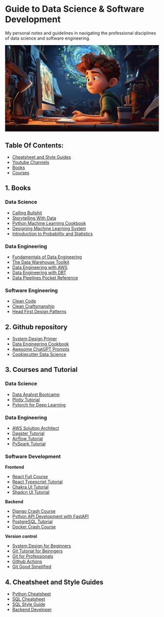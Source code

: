 # Guide to Data Science & Software Development
My personal notes and guidelines in navigating the professional disciplines of data science and software engineering.

![](logo.jpg)

## Table Of Contents:
- [Cheatsheet and Style Guides](#cheatsheet-and-style-guides)
- [Youtube Channels](#youtube-channels)
- [Books](#books)
- [Courses](#courses)


## 1. Books
### Data Science
- [Calling Bullshit](https://drive.google.com/file/d/1XpKthHe6qCoRWC76heDhi-3W8tQCjbau/view?usp=sharing)
- [Storytelling With Data](https://drive.google.com/file/d/1cb_Gw0hHwjEnPMSfqY6Qq0NNh9vx_dlM/view?usp=sharing)
- [Python Machine Learning Cookbook](https://drive.google.com/file/d/1gL681453h3jAHhJs8UShkRDd81JyUBro/view?usp=sharing)
- [Designing Machine Learning System](https://drive.google.com/file/d/1ZvonDE4ytFqSUc2xwa5mOHBzfbrndRQE/view?usp=sharing)
- [Introduction to Probability and Statistics](https://drive.google.com/file/d/1j-rc7hayY7yu0YJ94xNlIXQTwpix_rFW/view?usp=sharing)

### Data Engineering
- [Fundamentals of Data Engineering](https://drive.google.com/file/d/1bJxNr5LFjPV3MvthLx-Sj70nWAKKz4rv/view?usp=sharing)
- [The Data Warehouse Toolkit](https://drive.google.com/file/d/1LJWuUwkt4jZ4tE4dbmcVEFhn3stjuEy2/view?usp=sharing)
- [Data Engineering with AWS](https://drive.google.com/file/d/1v061Km53mBHVqAGGbH4huNppX5NjdSZI/view?usp=sharing)
- [Data Engineering with DBT](https://drive.google.com/file/d/1ulsiq3c6xFMMD4yPbXF0VnM1nLYXPkfK/view?usp=sharing)
- [Data Pipelines Pocket Reference](https://drive.google.com/file/d/1-vzQH1TODL-57oBJElkAYHS_6LSJtWN9/view?usp=sharing)

### Software Engineering
- [Clean Code](https://drive.google.com/file/d/1KvyL9y0ylPG0N4l2ia1sJcJTkrhwIHlb/view?usp=sharing)
- [Clean Craftsmanship](https://drive.google.com/file/d/1Xb7Tp9J0-E2S4wcb0KgN7KD1FlbpYxt3/view?usp=sharing)
- [Head First Design Patterns](https://drive.google.com/file/d/11qIwJHX0fLp1pyFQUbgtX-RgHnSHQZ1P/view?usp=sharing)


## 2. Github repository
- [System Design Primer](https://github.com/donnemartin/system-design-primer)
- [Data Engineering Cookbook](https://github.com/andkret/Cookbook)
- [Awesome ChatGPT Prompts](https://github.com/f/awesome-chatgpt-prompts)
- [Cookiecutter Data Science](https://github.com/drivendata/cookiecutter-data-science)


## 3. Courses and Tutorial
### Data Science
- [Data Analyst Bootcamp](https://youtube.com/playlist?list=PLUaB-1hjhk8FE_XZ87vPPSfHqb6OcM0cF&si=NHnLOeZdUhTdL8DP)
- [Plotly Tutorial](https://youtu.be/GGL6U0k8WYA?si=xSc1OxRluKhsrfKL)
- [Pytorch for Deep Learning](https://youtu.be/Z_ikDlimN6A?si=Yhe-g0yK0Jd9Zsec)

### Data Engineering
- [AWS Solution Architect](https://youtu.be/i6NzKvGUsBs?si=J7LcnvG6e_s-mHG5)
- [Dagster Tutorial](https://youtube.com/playlist?list=PLwFJcsJ61ougyjsQnl8q-P_85uwquMrWv&si=fEcqh4YX7ceDhAYw)
- [Airflow Tutorial](https://youtube.com/playlist?list=PLwFJcsJ61oujb3syZ7jh72iTF_kL1YgU0&si=78XRa9-EIJUN-cMe)
- [PySpark Tutorial](https://youtube.com/playlist?list=PLwFJcsJ61ouiU1wvzzRk3pjU8xT9buJhr&si=nBlL_zeMvYDqkmvp)

### Software Development
**Frontend**
- [React Full Course](https://youtu.be/CgkZ7MvWUAA?si=qC0_ijGVx2MFcujN)
- [React Typescript Tutorial](https://youtu.be/SqcY0GlETPk?si=NscGRsX2KbrUgrvy)
- [Chakra UI Tutorial](https://www.youtube.com/playlist?list=PL4cUxeGkcC9hcnIeryurNMMcGBHp7AYlP)
- [Shadcn UI Tutorial](https://www.youtube.com/playlist?list=PL4cUxeGkcC9h1NXLUuiAQ7c4UtdEInqma)

**Backend**
- [Django Crash Course](https://youtu.be/PtQiiknWUcI?si=7U6GisEEPYkb24gO)
- [Python API Development with FastAPI](https://youtu.be/0sOvCWFmrtA?si=-cNj-fGHkxvqV3vC)
- [PostgreSQL Tutorial](https://youtu.be/qw--VYLpxG4?si=Ejks4FmvL4hski1I)
- [Docker Crash Course](https://youtu.be/pg19Z8LL06w?si=oqhSWMIWOlXTw3e6)

**Version control**
- [System Design for Beginners](https://youtu.be/m8Icp_Cid5o?si=LR2JDD4YGBza8N5N)
- [Git Tutorial for Beinngers](https://youtu.be/DVRQoVRzMIY?si=qBon00IxAo0wP0pA)
- [Git for Professionals](https://youtu.be/Uszj_k0DGsg?si=BILWGUMhMBSAuj5m)
- [Github Actions](https://youtu.be/UEOtZvTCmDo?si=84PseT6S1Yow0bcx)
- [Git Good Simplified](https://youtube.com/playlist?list=PLYeOw6sTSy6aZZ1RJNYyJ43iKtDdAFUB-&si=LTCONY4kiJQw3g3I)

## 4. Cheatsheet and Style Guides
- [Python Cheatsheet](https://www.pythoncheatsheet.org/)
- [SQL Cheatsheet](sections/sql.md)
- [SQL Style Guide](sections/style-guide.md)
- [Backend Developer](https://roadmap.alexhyett.com/backend-developer-roadmap/)